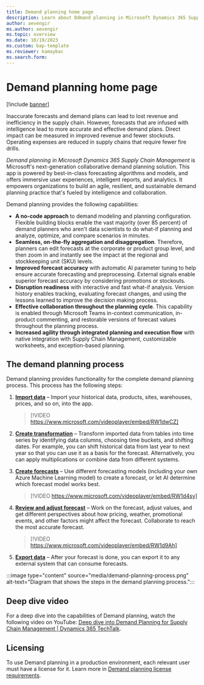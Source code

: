 ```yaml
---
title: Demand planning home page
description: Learn about Ddmand planning in Microsoft Dynamics 365 Supply Chain Management, Microsoft's next-generation collaborative demand planning solution.
author: aevengir
ms.author: aevengir
ms.topic: overview
ms.date: 10/19/2023
ms.custom: bap-template
ms.reviewer: kamaybac
ms.search.form:
---
```


# Demand planning home page

[!include [banner](../includes/banner.md)]

Inaccurate forecasts and demand plans can lead to lost revenue and inefficiency in the supply chain. However, forecasts that are infused with intelligence lead to more accurate and effective demand plans. Direct impact can be measured in improved revenue and fewer stockouts. Operating expenses are reduced in supply chains that require fewer fire drills.

*Demand planning in Microsoft Dynamics 365 Supply Chain Management* is Microsoft's next-generation collaborative demand planning solution. This app is powered by best-in-class forecasting algorithms and models, and offers immersive user experiences, intelligent reports, and analytics. It empowers organizations to build an agile, resilient, and sustainable demand planning practice that's fueled by intelligence and collaboration.

Demand planning provides the following capabilities:

- **A no-code approach** to demand modeling and planning configuration. Flexible building blocks enable the vast majority (over 85 percent) of demand planners who aren't data scientists to do what-if planning and analyze, optimize, and compare scenarios in minutes.
- **Seamless, on-the-fly aggregation and disaggregation**. Therefore, planners can edit forecasts at the corporate or product group level, and then zoom in and instantly see the impact at the regional and stockkeeping unit (SKU) levels.
- **Improved forecast accuracy** with automatic AI parameter tuning to help ensure accurate forecasting and preprocessing. External signals enable superior forecast accuracy by considering promotions or stockouts.
- **Disruption readiness** with interactive and fast what-if analysis. Version history enables tracking, evaluating forecast changes, and using the lessons learned to improve the decision making process.
- **Effective collaboration throughout the planning cycle**. This capability is enabled through Microsoft Teams in-context communication, in-product commenting, and restorable versions of forecast values throughout the planning process.
- **Increased agility through integrated planning and execution flow** with native integration with Supply Chain Management, customizable worksheets, and exception-based planning.

## The demand planning process

Demand planning provides functionality for the complete demand planning process. This process has the following steps:

1. **[Import data](import-data.md)** – Import your historical data, products, sites, warehouses, prices, and so on, into the app.

    > [!VIDEO https://www.microsoft.com/videoplayer/embed/RW1dwCZ]

1. **[Create transformation](transform-data.md)** – Transform imported data from tables into time series by identifying data columns, choosing time buckets, and shifting dates. For example, you can shift historical data from last year to next year so that you can use it as a basis for the forecast. Alternatively, you can apply multiplications or combine data from different systems.
1. **[Create forecasts](forecast-profiles.md)** – Use different forecasting models (including your own Azure Machine Learning model) to create a forecast, or let AI determine which forecast model works best.

    > [!VIDEO https://www.microsoft.com/videoplayer/embed/RW1d4sy]

1. **[Review and adjust forecast](time-series.md)** – Work on the forecast, adjust values, and get different perspectives about how pricing, weather, promotional events, and other factors might affect the forecast. Collaborate to reach the most accurate forecast.

    > [!VIDEO https://www.microsoft.com/videoplayer/embed/RW1d9Ah]

1. **[Export data](export-data.md)** – After your forecast is done, you can export it to any external system that can consume forecasts.

:::image type="content" source="media/demand-planning-process.png" alt-text="Diagram that shows the steps in the demand planning process.":::

## Deep dive video

For a deep dive into the capabilities of Demand planning, watch the following video on YouTube: [Deep dive into Demand Planning for Supply Chain Management | Dynamics 365 TechTalk](https://www.youtube.com/watch?v=H27SRU1ua-8).

## Licensing

To use Demand planning in a production environment, each relevant user must have a license for it. Learn more in [Demand planning license requirements](demand-planning-licensing.md).

